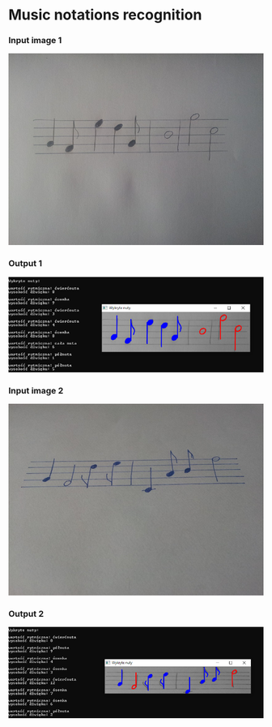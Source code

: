 # Music notations recognition

### Input image 1
![input1](img1.jpg?raw=true "input1")

### Output 1
![output1](img1_result.png?raw=true "output1")

### Input image 2
![input2](img2.jpg?raw=true "input2")

### Output 2
![output2](img2_result.png?raw=true "output2")
